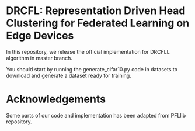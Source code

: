 # DRCFL: Representation Driven Head Clustering for Federated Learning on Edge Devices

In this repository, we release the official implementation for DRCFLL algorithm in master branch.

You should start by running the generate_cifar10.py code in datasets to download and generate a dataset ready for training.

# Acknowledgements
Some parts of our code and implementation has been adapted from PFLlib repository.
